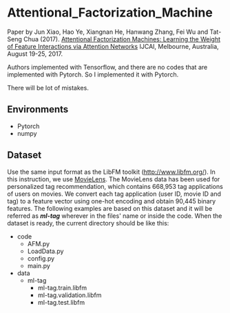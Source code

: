 # Attentional_Factorization_Machine

Paper by
Jun Xiao, Hao Ye, Xiangnan He, Hanwang Zhang, Fei Wu and Tat-Seng Chua (2017). [Attentional Factorization Machines: Learning the Weight of Feature Interactions via Attention Networks](http://www.comp.nus.edu.sg/~xiangnan/papers/ijcai17-afm.pdf) IJCAI, Melbourne, Australia, August 19-25, 2017.

Authors implemented with Tensorflow, and there are no codes that are implemented with Pytorch.
So I implemented it with Pytorch.

There will be lot of mistakes.

## Environments
* Pytorch
* numpy
 
 ## Dataset
Use the same input format as the LibFM toolkit (http://www.libfm.org/). In this instruction, we use [MovieLens](grouplens.org/datasets/movielens/latest).
The MovieLens data has been used for personalized tag recommendation, which contains 668,953 tag applications of users on movies. We convert each tag application (user ID, movie ID and tag) to a feature vector using one-hot encoding and obtain 90,445 binary features. The following examples are based on this dataset and it will be referred as ***ml-tag*** wherever in the files' name or inside the code.
When the dataset is ready, the current directory should be like this:

* code
    - AFM.py
    - LoadData.py
    - config.py
    - main.py
* data
    - ml-tag
        - ml-tag.train.libfm
        - ml-tag.validation.libfm
        - ml-tag.test.libfm
